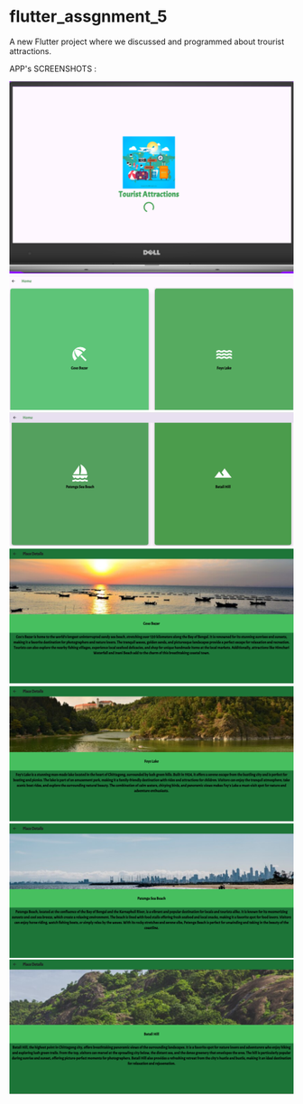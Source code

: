 # flutter_assgnment_5

A new Flutter project where we discussed and programmed about trourist attractions.

APP's SCREENSHOTS :

![screenshots](assets/screenshots/splash_screen.png)
![screenshots](assets/screenshots/coxs_foys.PNG)
![screenshots](assets/screenshots/patenga_batali.PNG)
![screenshots](assets/screenshots/coxs.PNG)
![screenshots](assets/screenshots/foys.PNG)
![screenshots](assets/screenshots/patenga.PNG)
![screenshots](assets/screenshots/batali.PNG)

